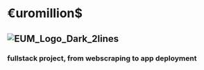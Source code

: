 # €uromillion$ 

## ![EUM_Logo_Dark_2lines](https://github.com/amirben1991/euromillion/assets/113859129/1e213f32-8cce-4d87-ba4d-37290a4a3de8) ##

### fullstack project, from webscraping to app deployment ###


